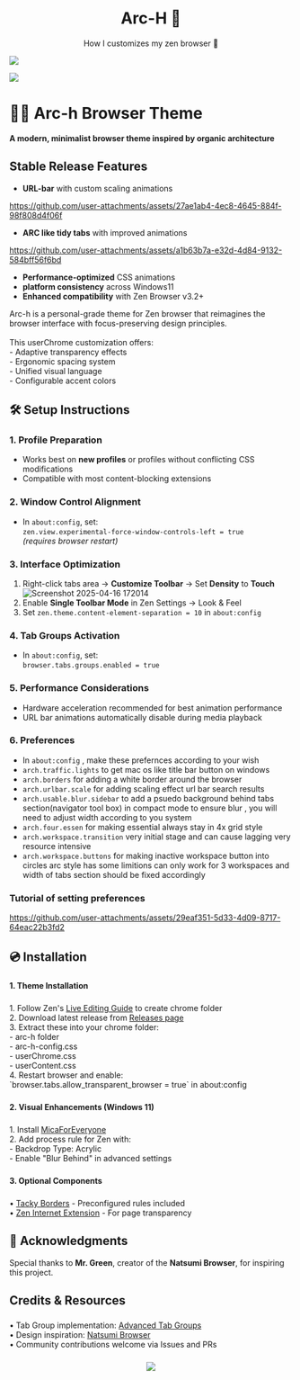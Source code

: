 <p align="center">
    <h1 align="center">Arc-H 🌌</h2>
</p>

<p align="center">How I customizes my zen browser 🌸</p>

![](https://github.com/ferrocyante/Arc-H/blob/main/extras/Screenshot%20(172).png?raw=true)

![](https://github.com/ferrocyante/Arc-H/blob/main/extras/Screenshot%20(176).png?raw=true)


###

# 🍋‍🟩 Arc-h Browser Theme  

**A modern, minimalist browser theme inspired by organic architecture**  


## Stable Release Features

- **URL-bar** with custom scaling animations



https://github.com/user-attachments/assets/27ae1ab4-4ec8-4645-884f-98f808d4f06f



- **ARC like tidy tabs** with improved animations

https://github.com/user-attachments/assets/a1b63b7a-e32d-4d84-9132-584bff56f6bd


- **Performance-optimized** CSS animations
- **platform consistency** across Windows11
- **Enhanced compatibility** with Zen Browser v3.2+

<p align="left">Arc-h is a personal-grade theme for Zen browser that reimagines the browser interface with focus-preserving design principles.<br><br>This userChrome customization offers:<br>- Adaptive transparency effects<br>- Ergonomic spacing system<br>- Unified visual language<br>- Configurable accent colors</p>

###

## 🛠️ Setup Instructions  

### 1. Profile Preparation  
- Works best on **new profiles** or profiles without conflicting CSS modifications
- Compatible with most content-blocking extensions

### 2. Window Control Alignment  
- In `about:config`, set:  
  `zen.view.experimental-force-window-controls-left = true`  
  *(requires browser restart)*

### 3. Interface Optimization  
1. Right-click tabs area → **Customize Toolbar** → Set **Density** to **Touch**
![Screenshot 2025-04-16 172014](https://github.com/user-attachments/assets/f2197a98-3332-4db0-823b-ea666968634e)
2. Enable **Single Toolbar Mode** in Zen Settings → Look & Feel
3. Set `zen.theme.content-element-separation = 10` in `about:config`

### 4. Tab Groups Activation  
- In `about:config`, set:  
  `browser.tabs.groups.enabled = true`

### 5. Performance Considerations  
- Hardware acceleration recommended for best animation performance
- URL bar animations automatically disable during media playback

### 6. Preferences
- In `about:config` , make these prefernces according to your wish
- `arch.traffic.lights` to get mac os like title bar button on windows
- `arch.borders` for adding a white border around the browser
- `arch.urlbar.scale` for adding scaling effect url bar search results
- `arch.usable.blur.sidebar` to add a psuedo background behind tabs section(navigator tool box) in compact mode to ensure blur , you will need to adjust width according to you system
- `arch.four.essen` for making essential always stay in 4x grid style
- `arch.workspace.transition` very initial stage and can cause lagging very resource intensive
- `arch.workspace.buttons` for making  inactive workspace button into circles arc style has some limitions can only work for 3 workspaces and width of tabs section should be fixed accordingly                   
### Tutorial of setting preferences


https://github.com/user-attachments/assets/29eaf351-5d33-4d09-8717-64eac22b3fd2



<h2 align="left">💿 Installation</h2>

###

<h4 align="left">1. Theme Installation</h4>

###

<p align="left">1. Follow Zen's <a href="https://docs.zen-browser.app/guides/live-editing">Live Editing Guide</a> to create chrome folder<br>
2. Download latest release from <a href="https://github.com/[yourusername]/arc-h/releases">Releases page</a><br>
3. Extract these into your chrome folder:<br>
   - arc-h folder<br>
   - arc-h-config.css<br>
   - userChrome.css<br>
   - userContent.css<br>
4. Restart browser and enable:<br>
   `browser.tabs.allow_transparent_browser = true` in about:config</p>

###

<h4 align="left">2. Visual Enhancements (Windows 11)</h4>

###

<p align="left">1. Install <a href="https://github.com/MicaForEveryone/MicaForEveryone">MicaForEveryone</a><br>
2. Add process rule for Zen with:<br>
   - Backdrop Type: Acrylic<br>
   - Enable "Blur Behind" in advanced settings</p>

###

<h4 align="left">3. Optional Components</h4>

###

<p align="left">• <a href="https://github.com/lukeyou05/tacky-borders">Tacky Borders</a> - Preconfigured rules included<br>
• <a href="https://addons.mozilla.org/en-US/firefox/addon/zen-internet/">Zen Internet Extension</a> - For page transparency</p>

## 🙏 Acknowledgments  
Special thanks to **Mr. Green**, creator of the **Natsumi Browser**, for inspiring this project.  


###

<h2 align="left">Credits & Resources</h2>

###

<p align="left">• Tab Group implementation: <a href="https://github.com/Anoms12/Advanced-Tab-Groups">Advanced Tab Groups</a><br>
• Design inspiration: <a href="https://github.com/greeeen-dev/natsumi-browser">Natsumi Browser</a><br>
• Community contributions welcome via Issues and PRs</p>

###

<div align="center">
  <img src="https://img.shields.io/github/release/[yourusername]/arc-h?style=for-the-badge&label=STABLE%20RELEASE">
</div>
